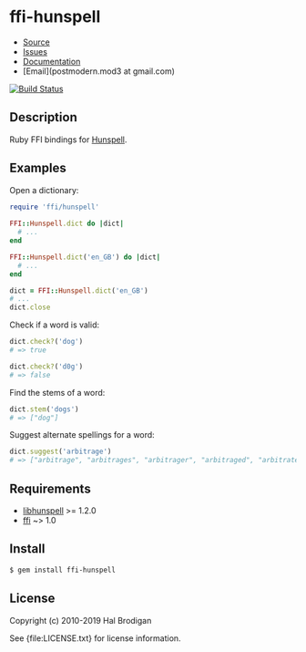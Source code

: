 # ffi-hunspell

* [Source](https://github.com/postmodern/ffi-hunspell)
* [Issues](https://github.com/postmodern/ffi-hunspell/issues)
* [Documentation](http://rubydoc.info/gems/ffi-hunspell/frames)
* [Email](postmodern.mod3 at gmail.com)

[![Build Status](https://secure.travis-ci.org/postmodern/ffi-hunspell.png?branch=master)](https://travis-ci.org/postmodern/ffi-hunspell)

## Description

Ruby FFI bindings for [Hunspell][libhunspell].

## Examples

Open a dictionary:
```rb
require 'ffi/hunspell'
    
FFI::Hunspell.dict do |dict|
  # ...
end

FFI::Hunspell.dict('en_GB') do |dict|
  # ...
end

dict = FFI::Hunspell.dict('en_GB')
# ...
dict.close
```

Check if a word is valid:
```rb
dict.check?('dog')
# => true

dict.check?('d0g')
# => false
```
Find the stems of a word:
```rb
dict.stem('dogs')
# => ["dog"]
```
Suggest alternate spellings for a word:
```rb
dict.suggest('arbitrage')
# => ["arbitrage", "arbitrages", "arbitrager", "arbitraged", "arbitrate"]
```
## Requirements

* [libhunspell] >= 1.2.0
* [ffi] ~> 1.0

## Install
```sh
$ gem install ffi-hunspell
```
## License

Copyright (c) 2010-2019 Hal Brodigan

See {file:LICENSE.txt} for license information.

[libhunspell]: http://hunspell.github.io/
[ffi]: https://github.com/ffi/ffi
